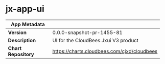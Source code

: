 # jx-app-ui

|App Metadata||
|---|---|
| **Version** | 0.0.0-snapshot-pr-1455-81 |
| **Description** | UI for the CloudBees Jxui V3 product |
| **Chart Repository** | https://charts.cloudbees.com/cjxd/cloudbees |
